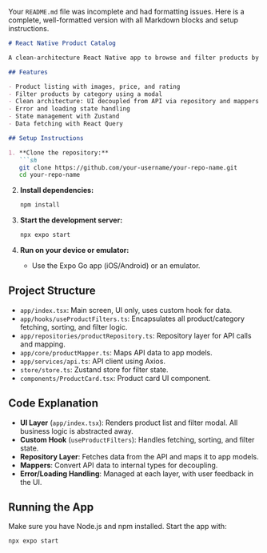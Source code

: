 Your `README.md` file was incomplete and had formatting issues. Here is a complete, well-formatted version with all Markdown blocks and setup instructions.

```markdown
# React Native Product Catalog

A clean-architecture React Native app to browse and filter products by category, using [dummyjson.com](https://dummyjson.com/) as the API source.

## Features

- Product listing with images, price, and rating
- Filter products by category using a modal
- Clean architecture: UI decoupled from API via repository and mappers
- Error and loading state handling
- State management with Zustand
- Data fetching with React Query

## Setup Instructions

1. **Clone the repository:**
   ```sh
   git clone https://github.com/your-username/your-repo-name.git
   cd your-repo-name
   ```

2. **Install dependencies:**
   ```sh
   npm install
   ```

3. **Start the development server:**
   ```sh
   npx expo start
   ```

4. **Run on your device or emulator:** 
    - Use the Expo Go app (iOS/Android) or an emulator.

## Project Structure

- `app/index.tsx`: Main screen, UI only, uses custom hook for data.
- `app/hooks/useProductFilters.ts`: Encapsulates all product/category fetching, sorting, and filter logic.
- `app/repositories/productRepository.ts`: Repository layer for API calls and mapping.
- `app/core/productMapper.ts`: Maps API data to app models.
- `app/services/api.ts`: API client using Axios.
- `store/store.ts`: Zustand store for filter state.
- `components/ProductCard.tsx`: Product card UI component.

## Code Explanation

- **UI Layer** (`app/index.tsx`): Renders product list and filter modal. All business logic is abstracted away.
- **Custom Hook** (`useProductFilters`): Handles fetching, sorting, and filter state.
- **Repository Layer**: Fetches data from the API and maps it to app models.
- **Mappers**: Convert API data to internal types for decoupling.
- **Error/Loading Handling**: Managed at each layer, with user feedback in the UI.

## Running the App

Make sure you have Node.js and npm installed. Start the app with:

```sh
npx expo start
```

